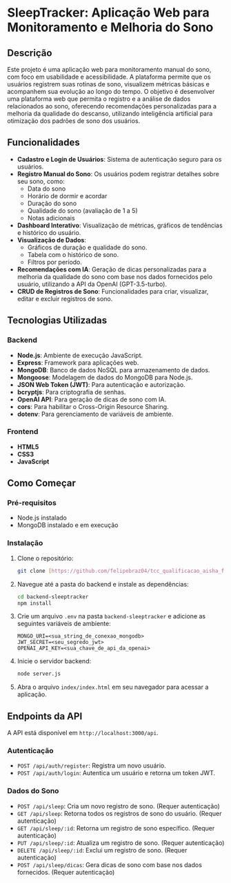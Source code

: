 # SleepTracker: Aplicação Web para Monitoramento e Melhoria do Sono

## Descrição

Este projeto é uma aplicação web para monitoramento manual do sono, com foco em usabilidade e acessibilidade. A plataforma permite que os usuários registrem suas rotinas de sono, visualizem métricas básicas e acompanhem sua evolução ao longo do tempo. O objetivo é desenvolver uma plataforma web que permita o registro e a análise de dados relacionados ao sono, oferecendo recomendações personalizadas para a melhoria da qualidade do descanso, utilizando inteligência artificial para otimização dos padrões de sono dos usuários.

## Funcionalidades

* **Cadastro e Login de Usuários**: Sistema de autenticação seguro para os usuários.
* **Registro Manual do Sono**: Os usuários podem registrar detalhes sobre seu sono, como:
    * Data do sono
    * Horário de dormir e acordar
    * Duração do sono
    * Qualidade do sono (avaliação de 1 a 5)
    * Notas adicionais
* **Dashboard Interativo**: Visualização de métricas, gráficos de tendências e histórico do usuário.
* **Visualização de Dados**:
    * Gráficos de duração e qualidade do sono.
    * Tabela com o histórico de sono.
    * Filtros por período.
* **Recomendações com IA**: Geração de dicas personalizadas para a melhoria da qualidade do sono com base nos dados fornecidos pelo usuário, utilizando a API da OpenAI (GPT-3.5-turbo).
* **CRUD de Registros de Sono**: Funcionalidades para criar, visualizar, editar e excluir registros de sono.

## Tecnologias Utilizadas

### Backend

* **Node.js**: Ambiente de execução JavaScript.
* **Express**: Framework para aplicações web.
* **MongoDB**: Banco de dados NoSQL para armazenamento de dados.
* **Mongoose**: Modelagem de dados do MongoDB para Node.js.
* **JSON Web Token (JWT)**: Para autenticação e autorização.
* **bcryptjs**: Para criptografia de senhas.
* **OpenAI API**: Para geração de dicas de sono com IA.
* **cors**: Para habilitar o Cross-Origin Resource Sharing.
* **dotenv**: Para gerenciamento de variáveis de ambiente.

### Frontend

* **HTML5**
* **CSS3**
* **JavaScript**

## Como Começar

### Pré-requisitos

* Node.js instalado
* MongoDB instalado e em execução

### Instalação

1.  Clone o repositório:
    ```bash
    git clone [https://github.com/felipebraz04/tcc_qualificacao_aisha_felipe.git](https://github.com/felipebraz04/tcc_qualificacao_aisha_felipe.git)
    ```
2.  Navegue até a pasta do backend e instale as dependências:
    ```bash
    cd backend-sleeptracker
    npm install
    ```
3.  Crie um arquivo `.env` na pasta `backend-sleeptracker` e adicione as seguintes variáveis de ambiente:
    ```
    MONGO_URI=<sua_string_de_conexao_mongodb>
    JWT_SECRET=<seu_segredo_jwt>
    OPENAI_API_KEY=<sua_chave_de_api_da_openai>
    ```
4.  Inicie o servidor backend:
    ```bash
    node server.js
    ```
5.  Abra o arquivo `index/index.html` em seu navegador para acessar a aplicação.

## Endpoints da API

A API está disponível em `http://localhost:3000/api`.

### Autenticação

* `POST /api/auth/register`: Registra um novo usuário.
* `POST /api/auth/login`: Autentica um usuário e retorna um token JWT.

### Dados do Sono

* `POST /api/sleep`: Cria um novo registro de sono. (Requer autenticação)
* `GET /api/sleep`: Retorna todos os registros de sono do usuário. (Requer autenticação)
* `GET /api/sleep/:id`: Retorna um registro de sono específico. (Requer autenticação)
* `PUT /api/sleep/:id`: Atualiza um registro de sono. (Requer autenticação)
* `DELETE /api/sleep/:id`: Exclui um registro de sono. (Requer autenticação)
* `POST /api/sleep/dicas`: Gera dicas de sono com base nos dados fornecidos. (Requer autenticação)
